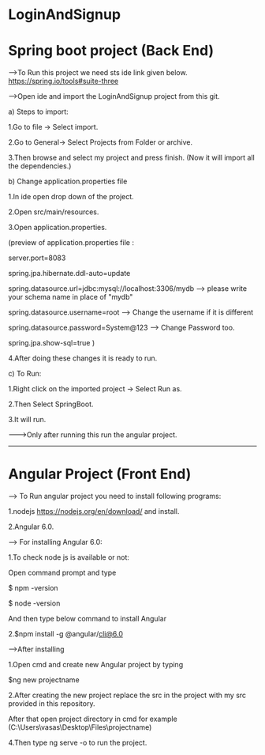 # LoginAndSignup
# Spring boot project (Back End)

-->To Run this project we need sts ide link given below.
  https://spring.io/tools#suite-three

-->Open ide and import the LoginAndSignup project from this git.

a) Steps to import:

1.Go to file -> Select import.

2.Go to General-> Select Projects from Folder or archive.

3.Then browse and select my project and press finish.
(Now it will import all the dependencies.)

b) Change application.properties file

1.In ide open drop down of the project.

2.Open src/main/resources.

3.Open application.properties.

(preview of application.properties file :

server.port=8083

spring.jpa.hibernate.ddl-auto=update

spring.datasource.url=jdbc:mysql://localhost:3306/mydb --> please write your schema name in place of "mydb"

spring.datasource.username=root --> Change the username if it is different

spring.datasource.password=System@123 --> Change Password too.

spring.jpa.show-sql=true
)

4.After doing these changes it is ready to run.

c) To Run:

1.Right click on the imported project -> Select Run as.

2.Then Select SpringBoot.

3.It will run.


--->Only after running this run the angular project.

-----------------------------------------------------------------------------------------------------------------------------------------------------------
# Angular Project (Front End)

--> To Run angular project you need to install following programs:

1.nodejs https://nodejs.org/en/download/ and install.

2.Angular 6.0.

--> For installing Angular 6.0:

1.To check node js is available or not:

Open command prompt and type

$ npm -version

$ node -version

And then type below command to install Angular

2.$npm install -g @angular/cli@6.0

-->After installing

1.Open cmd and create new Angular project by typing

$ng new projectname

2.After creating the new project replace the src in the project with my src provided in this repository.

After that open project directory in cmd
for example (C:\Users\vasas\Desktop\Files\projectname)

4.Then type ng serve -o to run the project.


